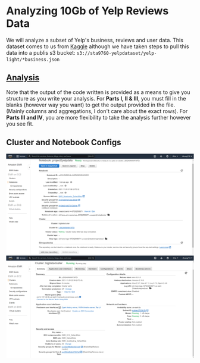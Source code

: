 # Analyzing 10Gb of Yelp Reviews Data

We will analyze a subset of Yelp's business, reviews and user data. This dataset comes to us from [Kaggle](https://www.kaggle.com/yelp-dataset/yelp-dataset) although we have taken steps to pull this data into a publis s3 bucket: `s3://sta9760-yelpdataset/yelp-light/*business.json`

## [Analysis](https://github.com/mottaquikarim/STA9760_Project2_Yelp_Data_Analysis/blob/master/Analysis.ipynb)

Note that the output of the code written is provided as a means to give you structure as you write your analysis. For **Parts I, II & III**, you must fill in the blanks (however way you want) to get the output provided in the file. (Mainly columns and aggregations, I don't care about the exact rows). For **Parts III and IV**, you are more flexibility to take the analysis further however you see fit.

## Cluster and Notebook Configs

![notebook](assets/notebook_configuration.png)
![cluster](assets/cluster_configuration.png)
